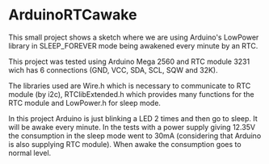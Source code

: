 # ArduinoRTCawake
This small project shows a sketch where we are using Arduino's LowPower library in SLEEP_FOREVER mode being awakened every minute by an RTC.

This project was tested using Arduino Mega 2560 and RTC module 3231 wich has 6 connections (GND, VCC, SDA, SCL, SQW and 32K).

The libraries used are Wire.h which is necessary to communicate to RTC module (by i2c), RTClibExtended.h which provides many functions for the RTC module and LowPower.h for sleep mode.

In this project Arduino is just blinking a LED 2 times and then go to sleep. It will be awake every minute.
In the tests with a power supply giving 12.35V the consumption in the sleep mode went to 30mA (considering that Arduino is also supplying RTC module). When awake the consumption goes to normal level.
